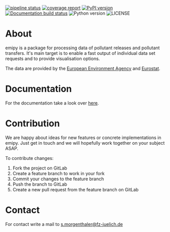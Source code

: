[![pipeline status](https://jugit.fz-juelich.de/network-science-group/emipy/badges/dev/pipeline.svg)](https://jugit.fz-juelich.de/network-science-group/emipy/-/commits/dev)
[![coverage report](https://jugit.fz-juelich.de/network-science-group/emipy/badges/dev/coverage.svg)](https://jugit.fz-juelich.de/network-science-group/emipy/-/commits/dev)
[![PyPI version](https://img.shields.io/pypi/v/emipy.svg)](https://pypi.org/project/emipy/)
[![Documentation build status](https://img.shields.io/readthedocs/emipy.svg)](https://readthedocs.org/projects/emipy/builds/)
![Python version](https://img.shields.io/pypi/pyversions/emipy.svg)
![LICENSE](https://img.shields.io/pypi/l/emipy.svg)

# About
emipy is a package for processing data of pollutant releases and pollutant transfers.
It's main target is to enable a fast output of individual data set requests and to provide visualisation options.

The data are provided by the [European Environment Agency](https://www.eea.europa.eu/data-and-maps/data/member-states-reporting-art-7-under-the-european-pollutant-release-and-transfer-register-e-prtr-regulation-23) and [Eurostat](https://ec.europa.eu/eurostat/de/web/gisco/overview).

# Documentation
For the documentation take a look over [here](https://emipy.readthedocs.io/en/latest/).

# Contribution
We are happy about ideas for new features or concrete implementations in emipy. Just get in touch and we will hopefully work together on your subject ASAP.

To contribute changes:

1. Fork the project on GitLab
2. Create a feature branch to work in your fork
3. Commit your changes to the feature branch
4. Push the branch to GitLab
5. Create a new pull request from the feature branch on GitLab

# Contact
For contact write a mail to s.morgenthaler@fz-juelich.de
